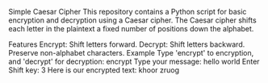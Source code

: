 Simple Caesar Cipher
This repository contains a Python script for basic encryption and decryption using a Caesar cipher. The Caesar cipher shifts each letter in the plaintext a fixed number of positions down the alphabet.

Features
Encrypt: Shift letters forward.
Decrypt: Shift letters backward.
Preserve non-alphabet characters.
Example
Type 'encrypt' to encryption, and 'decrypt' for decryption:
encrypt
Type your message:
hello world
Enter Shift key:
3
Here is our encrypted text: khoor zruog
